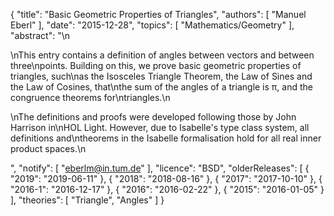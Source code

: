 {
    "title": "Basic Geometric Properties of Triangles",
    "authors": [
        "Manuel Eberl"
    ],
    "date": "2015-12-28",
    "topics": [
        "Mathematics/Geometry"
    ],
    "abstract": "\n<p>\nThis entry contains a definition of angles between vectors and between three\npoints. Building on this, we prove basic geometric properties of triangles, such\nas the Isosceles Triangle Theorem, the Law of Sines and the Law of Cosines, that\nthe sum of the angles of a triangle is π, and the congruence theorems for\ntriangles.\n</p><p>\nThe definitions and proofs were developed following those by John Harrison in\nHOL Light. However, due to Isabelle's type class system, all definitions and\ntheorems in the Isabelle formalisation hold for all real inner product spaces.\n</p>",
    "notify": [
        "eberlm@in.tum.de"
    ],
    "licence": "BSD",
    "olderReleases": [
        {
            "2019": "2019-06-11"
        },
        {
            "2018": "2018-08-16"
        },
        {
            "2017": "2017-10-10"
        },
        {
            "2016-1": "2016-12-17"
        },
        {
            "2016": "2016-02-22"
        },
        {
            "2015": "2016-01-05"
        }
    ],
    "theories": [
        "Triangle",
        "Angles"
    ]
}